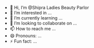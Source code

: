 - 👋 Hi, I’m @Shipra Ladies Beauty Parlor
- 👀 I’m interested in ...
- 🌱 I’m currently learning ...
- 💞️ I’m looking to collaborate on ...
- 📫 How to reach me ...
- 😄 Pronouns: ...
- ⚡ Fun fact: ...

<!---
Shipra Ladies Beauty Parlor/Shipra Ladies Beauty Parlor is a ✨ special ✨ repository because its `README.md` (this file) appears on your GitHub profile.
You can click the Preview link to take a look at your changes.
--->
